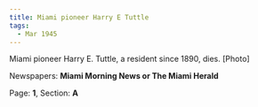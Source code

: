 ```yaml
---  
title: Miami pioneer Harry E Tuttle  
tags:  
  - Mar 1945  
---  
```

  
Miami pioneer Harry E. Tuttle, a resident since 1890, dies. [Photo]  
  
Newspapers: **Miami Morning News or The Miami Herald**  
  
Page: **1**, Section: **A** 
